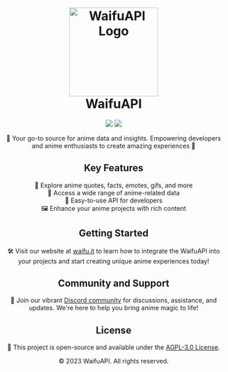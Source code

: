 <!-- Header -->
<h1 align="center">
  <img src="https://avatars.githubusercontent.com/u/79479798?s=200&v=4" alt="WaifuAPI Logo" width="200">
  <br>
   WaifuAPI
</h1>

<!-- Badges -->
<p align="center">
  <a href="https://waifu.it" target="_blank"><img src="https://img.shields.io/badge/Website-WaifuAPI-blue"></a>
  <a href="https://discord.gg/yyW389c" target="_blank"><img src="https://img.shields.io/badge/Join%20Us-Discord-blueviolet"></a>
</p>

<!-- Short Description -->
<p align="center">
 🚀 Your go-to source for anime data and insights. Empowering developers and anime enthusiasts to create amazing experiences 🌟
</p>

<!-- Features -->
<h2 align="center">Key Features</h2>
<p align="center">
  🍃 Explore anime quotes, facts, emotes, gifs, and more<br>
  🎌 Access a wide range of anime-related data<br>
  🌸 Easy-to-use API for developers<br>
  🖼️ Enhance your anime projects with rich content<br>
</p>

<!-- Getting Started -->
<h2 align="center">Getting Started</h2>
<p align="center">
 🛠️ Visit our website at <a href="https://waifu.it" target="_blank">waifu.it</a> to learn how to integrate the WaifuAPI into your projects and start creating unique anime experiences today!
</p>

<!-- Community and Support -->
<h2 align="center">Community and Support</h2>
<p align="center">
 💬 Join our vibrant <a href="https://discord.gg/yyW389c" target="_blank">Discord community</a> for discussions, assistance, and updates. We're here to help you bring anime magic to life!
</p>

<!-- License -->
<h2 align="center">License</h2>
<p align="center">
 📜 This project is open-source and available under the <a href="LICENSE" target="_blank">AGPL-3.0 License</a>.
</p>

<!-- Footer -->
<p align="center">
  &copy; 2023 WaifuAPI. All rights reserved.
</p>
